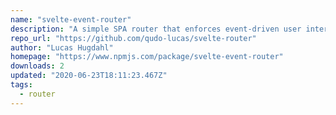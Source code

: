 ```yaml
---
name: "svelte-event-router"
description: "A simple SPA router that enforces event-driven user interfaces. Your router does a lot for you. Choose a good one."
repo_url: "https://github.com/qudo-lucas/svelte-router"
author: "Lucas Hugdahl"
homepage: "https://www.npmjs.com/package/svelte-event-router"
downloads: 2
updated: "2020-06-23T18:11:23.467Z"
tags: 
  - router
---
```

